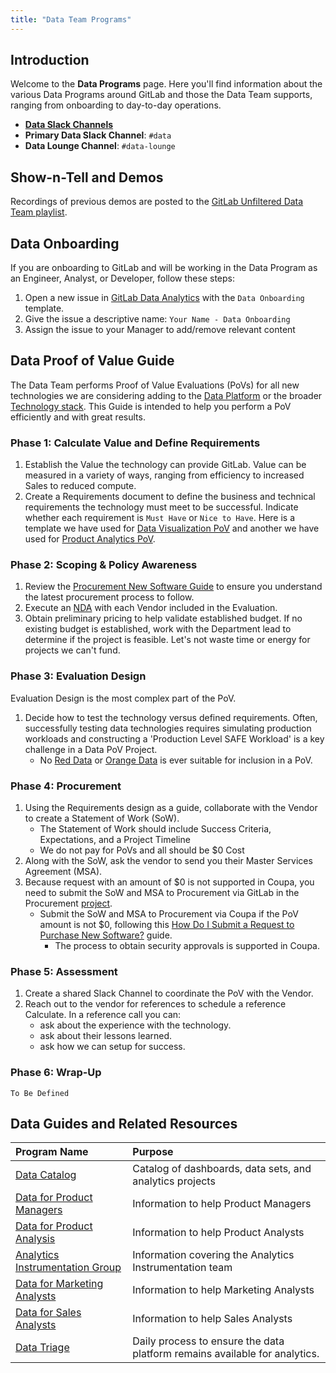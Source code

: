 ```yaml
---
title: "Data Team Programs"
---
```


<link rel="stylesheet" type="text/css" href="/stylesheets/biztech.css" />

## <i id="biz-tech-icons" class="far fa-paper-plane"></i>Introduction

Welcome to the **Data Programs** page. Here you'll find information about the various Data Programs around GitLab and those the Data Team supports, ranging from onboarding to day-to-day operations.

- **[Data Slack Channels](/handbook/enterprise-data/#data-slack-channels)**
- **Primary Data Slack Channel**: `#data`
- **Data Lounge Channel**: `#data-lounge`

## <i class="far fa-newspaper" id="biz-tech-icons"></i> Show-n-Tell and Demos

Recordings of previous demos are posted to the [GitLab Unfiltered Data Team playlist](https://www.youtube.com/playlist?list=PL05JrBw4t0KrRVTZY33WEHv8SjlA_-keI).

## <i class="far fa-newspaper" id="biz-tech-icons"></i> Data Onboarding

If you are onboarding to GitLab and will be working in the Data Program as an Engineer, Analyst, or Developer, follow these steps:

1. Open a new issue in [GitLab Data Analytics](https://gitlab.com/gitlab-data/analytics/-/issues) with the `Data Onboarding` template.
1. Give the issue a descriptive name: `Your Name - Data Onboarding`
1. Assign the issue to your Manager to add/remove relevant content

## <i class="far fa-newspaper" id="biz-tech-icons"></i> Data Proof of Value Guide

The Data Team performs Proof of Value Evaluations (PoVs) for all new technologies we are considering adding to the [Data Platform](/handbook/enterprise-data/platform) or the broader [Technology stack](/handbook/business-technology/tech-stack-applications/). This Guide is intended to help you perform a PoV efficiently and with great results.

### Phase 1: Calculate Value and Define Requirements

1. Establish the Value the technology can provide GitLab. Value can be measured in a variety of ways, ranging from efficiency to increased Sales to reduced compute.
1. Create a Requirements document to define the business and technical requirements the technology must meet to be successful. Indicate whether each requirement is `Must Have` or `Nice to Have`.  Here is a template we have used for [Data Visualization PoV](https://docs.google.com/spreadsheets/d/19YGQHXb35juGRvJn-p2Xe4nNfctOJ7Ga38B0HcP2no8/edit#gid=361948716) and another we have used for [Product Analytics PoV](https://docs.google.com/spreadsheets/d/1_IQbyRbde-U29v8amTv50nLe23BcUr83v0JYQpuRfP8/edit#gid=1640029289).

### Phase 2: Scoping & Policy Awareness

1. Review the [Procurement New Software Guide](/handbook/finance/procurement/new-software/) to ensure you understand the latest procurement process to follow.
1. Execute an [NDA](/handbook/legal/NDA/) with each Vendor included in the Evaluation.
1. Obtain preliminary pricing to help validate established budget. If no existing budget is established, work with the Department lead to determine if the project is feasible. Let's not waste time or energy for projects we can't fund.

### Phase 3: Evaluation Design

Evaluation Design is the most complex part of the PoV.

1. Decide how to test the technology versus defined requirements. Often, successfully testing data technologies requires simulating production workloads and constructing a 'Production Level SAFE Workload' is a key challenge in a Data PoV Project.
     - No [Red Data](/handbook/security/data-classification-standard.html#red) or [Orange Data](/handbook/security/data-classification-standard.html#orange) is ever suitable for inclusion in a PoV.

### Phase 4: Procurement

1. Using the Requirements design as a guide, collaborate with the Vendor to create a Statement of Work (SoW).
     - The Statement of Work should include Success Criteria, Expectations, and a Project Timeline
     - We do not pay for PoVs and all should be $0 Cost
1. Along with the SoW, ask the vendor to send you their Master Services Agreement (MSA).
1. Because request with an amount of $0 is not supported in Coupa, you need to submit the SoW and MSA to Procurement via GitLab in the Procurement [project](https://gitlab.com/gitlab-com/Finance-Division/procurement-team/procurement/-/issues).
   - Submit the SoW and MSA to Procurement via Coupa if the PoV amount is not $0, following this [How Do I Submit a Request to Purchase New Software?](/handbook/finance/procurement/new-software/#how-do-i-submit-a-request-to-purchase-new-software) guide.
      - The process to obtain security approvals is supported in Coupa.

### Phase 5: Assessment

1. Create a shared Slack Channel to coordinate the PoV with the Vendor.
1. Reach out to the vendor for references to schedule a reference Calculate. In a reference call you can:
    - ask about the experience with the technology.
    - ask about their lessons learned.
    - ask how we can setup for success.

### Phase 6: Wrap-Up

`To Be Defined`

## <i class="far fa-newspaper" id="biz-tech-icons"></i> Data Guides and Related Resources

| Program Name | Purpose |
| :--- | :--- |
| [Data Catalog](/handbook/enterprise-data/data-catalog/) | Catalog of dashboards, data sets, and analytics projects |
| [Data for Product Managers](/handbook/enterprise-data/programs/data-for-product-managers/) | Information to help Product Managers |
| [Data for Product Analysis](/handbook/product/product-analysis/) | Information to help Product Analysts |
| [Analytics Instrumentation Group](/handbook/engineering/development/analytics/analytics-instrumentation/) | Information covering the Analytics Instrumentation team |
| [Data for Marketing Analysts](/handbook/marketing/inbound-marketing/search-marketing/analytics/) | Information to help Marketing Analysts |
| [Data for Sales Analysts](/handbook/sales/field-operations/sales-strategy/) | Information to help Sales Analysts |
| [Data Triage](/handbook/enterprise-data/how-we-work/triage/) | Daily process to ensure the data platform remains available for analytics. |
